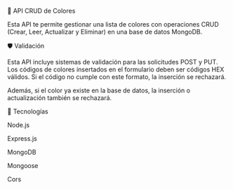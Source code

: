 🎨 API CRUD de Colores

Esta API te permite gestionar una lista de colores con operaciones CRUD (Crear, Leer, Actualizar y Eliminar) en una base de datos MongoDB.


🛡️ Validación

Esta API incluye sistemas de validación para las solicitudes POST y PUT. Los códigos de colores insertados en el formulario deben ser códigos HEX válidos. Si el código no cumple con este formato, la inserción se rechazará.

Además, si el color ya existe en la base de datos, la inserción o actualización también se rechazará.

🚀 Tecnologías

Node.js

Express.js

MongoDB

Mongoose

Cors
